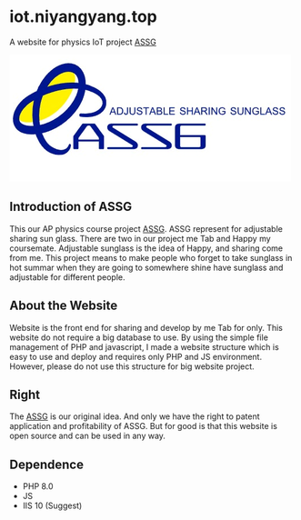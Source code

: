 # iot.niyangyang.top
A website for physics IoT project [ASSG](http://iot.niyayang.top/index.html)

![ASSG LOGO](https://github.com/TabNahida/iot.niyangyang.top/blob/main/Sharing%20Sunglasses/image/Logo.png)

## Introduction of ASSG

This our AP physics course project [ASSG](http://iot.niyayang.top/index.html).
ASSG represent for adjustable sharing sun glass.
There are two in our project me Tab and Happy my coursemate.
Adjustable sunglass is the idea of Happy, and sharing come from me.
This project means to make people who forget to take sunglass in hot summar when they are going to somewhere shine have sunglass and adjustable for different people.

## About the Website

Website is the front end for sharing and develop by me Tab for only.
This website do not require a big database to use.
By using the simple file management of PHP and javascript, I made a website structure which is easy to use and deploy and requires only PHP and JS environment.
However, please do not use this structure for big website project.

## Right

The [ASSG](http://iot.niyayang.top/index.html) is our original idea. And only we have the right to patent application and profitability of ASSG.
But for good is that this website is open source and can be used in any way.

## Dependence
- PHP 8.0
- JS
- IIS 10 (Suggest)
